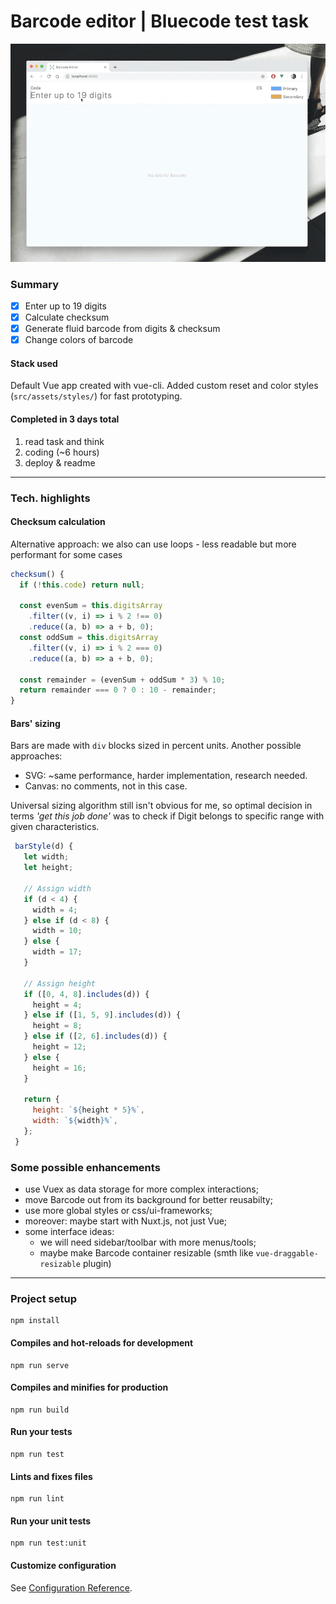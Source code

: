 # Barcode editor | Bluecode test task
![](public/barcode_editor.gif)  
### Summary
- [x] Enter up to 19 digits
- [x] Calculate checksum
- [x] Generate fluid barcode from digits & checksum
- [x] Change colors of barcode

#### Stack used
Default Vue app created with vue-cli. 
Added custom reset and color styles (`src/assets/styles/`) for fast prototyping.  

#### Completed in 3 days total
1) read task and think
2) coding (~6 hours)
3) deploy & readme  
------
### Tech. highlights
#### Checksum calculation
Alternative approach: we also can use loops - less readable but more performant for some cases
```js
checksum() {
  if (!this.code) return null;

  const evenSum = this.digitsArray
    .filter((v, i) => i % 2 !== 0)
    .reduce((a, b) => a + b, 0);
  const oddSum = this.digitsArray
    .filter((v, i) => i % 2 === 0)
    .reduce((a, b) => a + b, 0);

  const remainder = (evenSum + oddSum * 3) % 10;
  return remainder === 0 ? 0 : 10 - remainder;
}
```  
#### Bars' sizing 
Bars are made with `div` blocks sized in percent units. 
Another possible approaches:
- SVG: ~same performance, harder implementation, research needed.
- Canvas: no comments, not in this case.

Universal sizing algorithm still isn't obvious for me, 
so optimal decision in terms *'get this job done'* 
was to check if Digit belongs to specific range with given characteristics.
```js
 barStyle(d) {
   let width;
   let height;

   // Assign width
   if (d < 4) {
     width = 4;
   } else if (d < 8) {
     width = 10;
   } else {
     width = 17;
   }
   
   // Assign height
   if ([0, 4, 8].includes(d)) {
     height = 4;
   } else if ([1, 5, 9].includes(d)) {
     height = 8;
   } else if ([2, 6].includes(d)) {
     height = 12;
   } else {
     height = 16;
   }

   return {
     height: `${height * 5}%`,
     width: `${width}%`,
   };
 }
``` 
### Some possible enhancements
- use Vuex as data storage for more complex interactions;
- move Barcode out from its background for better reusabilty;
- use more global styles or css/ui-frameworks; 
- moreover: maybe start with Nuxt.js, not just Vue;
- some interface ideas: 
  - we will need sidebar/toolbar with more menus/tools;
  - maybe make Barcode container resizable (smth like `vue-draggable-resizable` plugin)

___
### Project setup
```
npm install
```

#### Compiles and hot-reloads for development
```
npm run serve
```

#### Compiles and minifies for production
```
npm run build
```

#### Run your tests
```
npm run test
```

#### Lints and fixes files
```
npm run lint
```

#### Run your unit tests
```
npm run test:unit
```

#### Customize configuration
See [Configuration Reference](https://cli.vuejs.org/config/).
